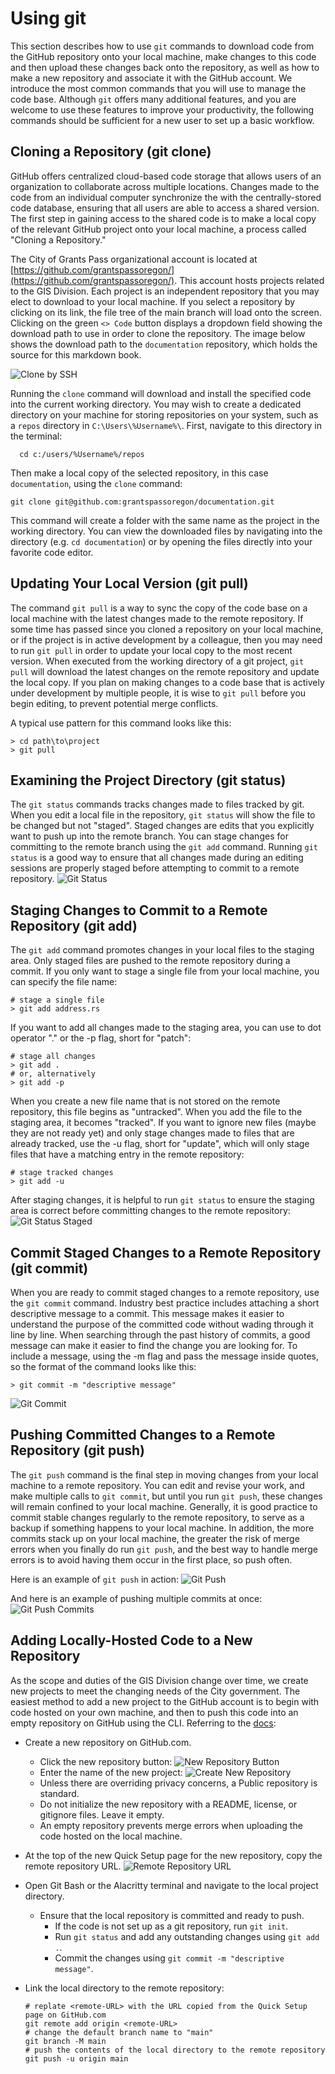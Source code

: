 # Using git

This section describes how to use `git` commands to download code from the GitHub repository onto your local machine, make changes to this code and then upload these changes back onto the repository, as well as how to make a new repository and associate it with the GitHub account.
We introduce the most common commands that you will use to manage the code base.
Although `git` offers many additional features, and you are welcome to use these features to improve your productivity, the following commands should be sufficient for a new user to set up a basic workflow.

## Cloning a Repository (git clone)

GitHub offers centralized cloud-based code storage that allows users of an organization to collaborate across multiple locations.
Changes made to the code from an individual computer synchronize the with the centrally-stored code database, ensuring that all users are able to access a shared version.
The first step in gaining access to the shared code is to make a local copy of the relevant GitHub project onto your local machine, a process called "Cloning a Repository."

The City of Grants Pass organizational account is located at [https://github.com/grantspassoregon/](https://github.com/grantspassoregon/). This account hosts projects related to the GIS Division. Each project is an independent repository that you may elect to download to your local machine. If you select a repository by clicking on its link, the file tree of the main branch will load onto the screen. Clicking on the green `<> Code` button displays a dropdown field showing the download path to use in order to clone the repository. The image below shows the download path to the `documentation` repository, which holds the source for this markdown book.

![Clone by SSH](./images/clone_repository_ssh.png)

Running the `clone` command will download and install the specified code into the current working directory. You may wish to create a dedicated directory on your machine for storing repositories on your system, such as a `repos` directory in `C:\Users\%Username%\`. First, navigate to this directory in the terminal:

```{bash}
  cd c:/users/%Username%/repos
```

Then make a local copy of the selected repository, in this case `documentation`, using the `clone` command:

```{bash}
git clone git@github.com:grantspassoregon/documentation.git
```

This command will create a folder with the same name as the project in the working directory. You can view the downloaded files by navigating into the directory (e.g. `cd documentation`) or by opening the files directly into your favorite code editor.

## Updating Your Local Version (git pull)

The command `git pull` is a way to sync the copy of the code base on a local machine with the latest changes made to the remote repository.
If some time has passed since you cloned a repository on your local machine, or if the project is in active development by a colleague, then you may need to run `git pull` in order to update your local copy to the most recent version.
When executed from the working directory of a git project, `git pull` will download the latest changes on the remote repository and update the local copy.
If you plan on making changes to a code base that is actively under development by multiple people, it is wise to `git pull` before you begin editing, to prevent potential merge conflicts.

A typical use pattern for this command looks like this:

```{bash}
> cd path\to\project
> git pull
```

## Examining the Project Directory (git status)

The `git status` commands tracks changes made to files tracked by git. When you edit a local file in the repository, `git status` will show the file to be changed but not "staged". Staged changes are edits that you explicitly want to push up into the remote branch. You can stage changes for committing to the remote branch using the `git add` command. Running `git status` is a good way to ensure that all changes made during an editing sessions are properly staged before attempting to commit to a remote repository.
![Git Status](./images/git_status_unstaged.png)

## Staging Changes to Commit to a Remote Repository (git add)

The `git add` command promotes changes in your local files to the staging area. Only staged files are pushed to the remote repository during a commit. If you only want to stage a single file from your local machine, you can specify the file name:

```{bash}
# stage a single file
> git add address.rs
```

If you want to add all changes made to the staging area, you can use to dot operator "." or the -p flag, short for "patch":

```{bash}
# stage all changes
> git add .
# or, alternatively
> git add -p
```

When you create a new file name that is not stored on the remote repository, this file begins as "untracked". When you add the file to the staging area, it becomes "tracked". If you want to ignore new files (maybe they are not ready yet) and only stage changes made to files that are already tracked, use the -u flag, short for "update", which will only stage files that have a matching entry in the remote repository:

```{bash}
# stage tracked changes
> git add -u
```

After staging changes, it is helpful to run `git status` to ensure the staging area is correct before committing changes to the remote repository:
![Git Status Staged](./images/git_status_staged.png)

## Commit Staged Changes to a Remote Repository (git commit)

When you are ready to commit staged changes to a remote repository, use the `git commit` command.
Industry best practice includes attaching a short descriptive message to a commit. This message makes it easier to understand the purpose of the committed code without wading through it line by line.
When searching through the past history of commits, a good message can make it easier to find the change you are looking for.
To include a message, using the -m flag and pass the message inside quotes, so the format of the command looks like this:

```{bash}
> git commit -m "descriptive message"
```

![Git Commit](./images/git_commit.png)

## Pushing Committed Changes to a Remote Repository (git push)

The `git push` command is the final step in moving changes from your local machine to a remote repository.
You can edit and revise your work, and make multiple calls to `git commit`, but until you run `git push`, these changes will remain confined to your local machine.
Generally, it is good practice to commit stable changes regularly to the remote repository, to serve as a backup if something happens to your local machine.
In addition, the more commits stack up on your local machine, the greater the risk of merge errors when you finally do run `git push`, and the best way to handle merge errors is to avoid having them occur in the first place, so push often.

Here is an example of `git push` in action:
![Git Push](./images/git_push.png)

And here is an example of pushing multiple commits at once:
![Git Push Commits](./images/git_push_commits.png)

## Adding Locally-Hosted Code to a New Repository

As the scope and duties of the GIS Division change over time, we create new projects to meet the changing needs of the City government. The easiest method to add a new project to the GitHub account is to begin with code hosted on your own machine, and then to push this code into an empty repository on GitHub using the CLI.
Referring to the [docs](https://docs.github.com/en/migrations/importing-source-code/using-the-command-line-to-import-source-code/adding-locally-hosted-code-to-github):

- Create a new repository on GitHub.com.
  - Click the new repository button:
    ![New Repository Button](./images/new_repository_button.png)
  - Enter the name of the new project:
    ![Create New Repository](./images/create_new_repository.png)
  - Unless there are overriding privacy concerns, a Public repository is standard.
  - Do not initialize the new repository with a README, license, or gitignore files. Leave it empty.
  - An empty repository prevents merge errors when uploading the code hosted on the local machine.
- At the top of the new Quick Setup page for the new repository, copy the remote repository URL.
  ![Remote Repository URL](./images/remote_repository_url.png)
- Open Git Bash or the Alacritty terminal and navigate to the local project directory.
  - Ensure that the local repository is committed and ready to push.
    - If the code is not set up as a git repository, run `git init`.
    - Run `git status` and add any outstanding changes using `git add .`.
    - Commit the changes using `git commit -m "descriptive message"`.
- Link the local directory to the remote repository:

  ```{bash}
  # replate <remote-URL> with the URL copied from the Quick Setup page on GitHub.com
  git remote add origin <remote-URL>
  # change the default branch name to "main"
  git branch -M main
  # push the contents of the local directory to the remote repository
  git push -u origin main
  ```
